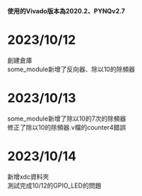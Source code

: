 **使用的Vivado版本為2020.2、PYNQv2.7**  
# 2023/10/12  
創建倉庫  
some_module新增了反向器、除以10的除頻器    
  
# 2023/10/13  
some_module新增了除以10的7次的除頻器  
修正了除以10的除頻器.v檔的counter4錯誤  
  
# 2023/10/14    
新增xdc資料夾  
測試完成10/12的GPIO_LED的問題  

